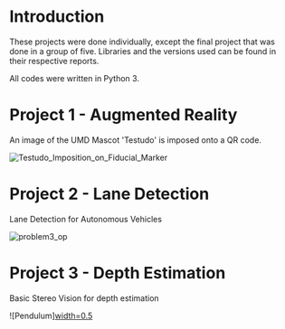 # Introduction

These projects were done individually, except the final project that was done in a group of five. Libraries and the versions used can be found in their respective reports.

All codes were written in Python 3.

# Project 1 - Augmented Reality

An image of the UMD Mascot 'Testudo' is imposed onto a QR code.

![Testudo_Imposition_on_Fiducial_Marker](https://user-images.githubusercontent.com/35636842/218388747-61e907b2-698e-40e7-a37b-0c6128a82328.gif)

# Project 2 - Lane Detection

Lane Detection for Autonomous Vehicles

![problem3_op](https://user-images.githubusercontent.com/35636842/218388856-fd6b5e5a-61d4-4e0d-a719-585bd75d6ff4.gif)

# Project 3 - Depth Estimation

Basic Stereo Vision for depth estimation

![Pendulum][width=0.5](https://github.com/Kelebrimbor97/ENPM-673-Perception-for-Autonomous-Robotics/blob/a4a6597ebaf2d5ade34e9a8446b770a94cc50c10/Project%203%20-%20Depth%20Estimation/Output/Disparity_map_pendulum.png)
